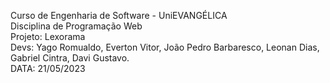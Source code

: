 Curso de Engenharia de Software - UniEVANGÉLICA <br/>
Disciplina de Programação Web <br/>
Projeto: Lexorama <br/>
Devs: Yago Romualdo, Everton Vitor, João Pedro Barbaresco, Leonan Dias, Gabriel Cintra, Davi Gustavo.<br/>
DATA: 21/05/2023 <br/>
